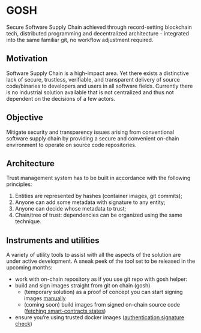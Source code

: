 # GOSH
Secure Software Supply Chain achieved through record-setting blockchain tech, distributed programming and decentralized architecture - integrated into the same familiar git, no workflow adjustment required.

## Motivation

Software Supply Chain is a high-impact area. Yet there exists a distinctive lack of secure, trustless, verifiable, and transparent delivery of source code/binaries to developers and users in all software fields. Currently there is no industrial solution available that is not centralized and thus not dependent on the decisions of a few actors.

## Objective

Mitigate security and transparency issues arising from conventional software supply chain by providing a secure and convenient on-chain environment to operate on source code repositories. 

## Architecture

Trust management system has to be built in accordance with the following principles:

1. Entities are represented by hashes (container images, git commits);
2. Anyone can add some metadata with signature to any entity;
3. Anyone can decide whose metadata to trust;
4. Chain/tree of trust: dependencies can be organized using the same technique.

## Instruments and utilities

A variety of utility tools to assist with all the aspects of the solution are under active development. A sneak peek of the tool set to be released in the upcoming months:

- work with on-chain repository as if you use git repo with gosh helper: <link>
- build and sign images straight from git on chain (gosh)
    - (temporary solution) as a proof of concept you can start signing images [manually](https://github.com/tonlabs/gosh/tree/main/content-signature)
    - (coming soon) build images from signed on-chain source code ([fetching smart-contracts states](https://github.com/tonlabs/gosh/tree/main/buildkit))
- ensure you’re using trusted docker images ([authentication signature check](https://github.com/tonlabs/gosh/tree/main/docker-extension))
